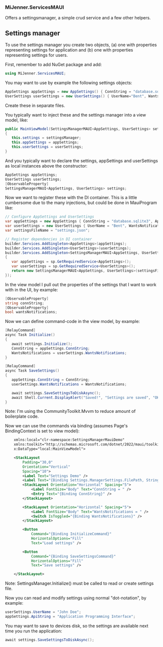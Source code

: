 ### MiJenner.ServicesMAUI 
Offers a settingsmanager, a simple crud service and a few other helpers. 

## Settings manager 
To use the settings manager you create two objects, (a) one with properties representing settings for application and (b) one with properties representing settings for users. 

First, remember to add NuGet package and add: 
```cs 
using MiJenner.ServicesMAUI; 
```

You may want to use by example the following settings objects: 
```cs 
AppSettings appSettings = new AppSettings() { ConnString = "database.sqlite3", ApiString="anAPIstring", IsRunningOK = true };
UserSettings userSettings = new UserSettings() { UserName="Bent", WantsNotifications=false };
``` 
Create these in separate files. 

You typically want to inject these and the settings manager into a view model, like: 
```cs 
public MainViewModel(SettingsManagerMAUI<AppSettings, UserSettings> settingsManager, AppSettings appSettings, UserSettings userSettings)
{
   this.settings = settingsManager;
   this.appSettings = appSettings;
   this.userSettings = userSettings;
}
```
And you typically want to declare the settings, appSettings and userSettings as local instances above the constructor:  
```cs 
AppSettings appSettings;
UserSettings userSettings;
[ObservableProperty]
SettingsManagerMAUI<AppSettings, UserSettings> settings; 
```

Now we want to register these with the DI container. This is a little cumbersome due to the many injections, but could be done in MauiProgram like: 
```cs 
// Configure AppSettings and UserSettings
var appSettings = new AppSettings { ConnString = "database.sqlite3", ApiString = "anAPIstring", IsRunningOK = true };
var userSettings = new UserSettings { UserName = "Bent", WantsNotifications = false };
var settingsFileName = "settings.json";

// Register dependencies in DI container
builder.Services.AddSingleton<AppSettings>(appSettings);
builder.Services.AddSingleton<UserSettings>(userSettings);
builder.Services.AddSingleton<SettingsManagerMAUI<AppSettings, UserSettings>>(sp =>
{
   var appSettings = sp.GetRequiredService<AppSettings>();
   var userSettings = sp.GetRequiredService<UserSettings>();
   return new SettingsManagerMAUI<AppSettings, UserSettings>(settingsFileName, appSettings, userSettings);
});
```

In the view model I pull out the properties of the settings that I want to work with in the UI, by example: 
```cs 
[ObservableProperty]
string connString;
[ObservableProperty]
bool wantsNotifications; 
```

Now we can define command-code in the view model, by example: 
```cs 
[RelayCommand]
async Task Initialize()
{
   await settings.Initialize();
   ConnString = appSettings.ConnString;
   WantsNotifications = userSettings.WantsNotifications;
}

[RelayCommand]
async Task SaveSettings()
{
   appSettings.ConnString = ConnString;
   userSettings.WantsNotifications = WantsNotifications;

   await settings.SaveSettingsToDiskAsync();
   await Shell.Current.DisplayAlert("Saved!", "Settings are saved", "OK");
}
```
Note: I'm using the CommunityToolkit.Mvvm to reduce amount of boilerplate code. 

Now we can use the commands via binding (assumes Page's BindingContext is set to view model): 
```xml
    xmlns:local="clr-namespace:SettingsManagerMauiDemo"
    xmlns:toolkit="http://schemas.microsoft.com/dotnet/2022/maui/toolkit"
    x:DataType="local:MainViewModel">

    <StackLayout
        Padding="30,0"
        Orientation="Vertical"
        Spacing="10">
        <Label Text="Settings Demo" />
        <Label Text="{Binding Settings.ManagerSettings.FilePath, StringFormat='Settings saved in {0}'}" />
        <StackLayout Orientation="Horizontal" Spacing="5">
            <Label FontSize="Body" Text="ConnString = " />
            <Entry Text="{Binding ConnString}" />
        </StackLayout>

        <StackLayout Orientation="Horizontal" Spacing="5">
            <Label FontSize="Body" Text="WantsNotifications = " />
            <Switch IsToggled="{Binding WantsNotifications}" />
        </StackLayout>

        <Button
            Command="{Binding InitializeCommand}"
            HorizontalOptions="Fill"
            Text="Load settings" />

        <Button
            Command="{Binding SaveSettingsCommand}"
            HorizontalOptions="Fill"
            Text="Save settings" />

    </StackLayout>
```
Note: SettingsManager.Initialize() must be called to read or create settings file. 

Now you can read and modify settings using normal "dot-notation", by example: 

```cs 
userSettings.UserName = "John Doe";
appSettings.ApiString = "Application Programming Interface"; 
``` 

You may want to save to devices disk, so the settings are available next time you run the application: 
```cs 
await settings.SaveSettingsToDiskAsync();
``` 
